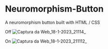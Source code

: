 # Neuromorphism-Button
A neuromorphism button built with HTML / CSS

Off
![Captura da Web_18-1-2023_21114_](https://user-images.githubusercontent.com/120148612/213325351-a502e453-463a-4b51-912c-dcf0d0414fa4.jpeg)

On
![Captura da Web_18-1-2023_211112_](https://user-images.githubusercontent.com/120148612/213325396-9217364b-f867-4abe-adfd-ba9778d60717.jpeg)
